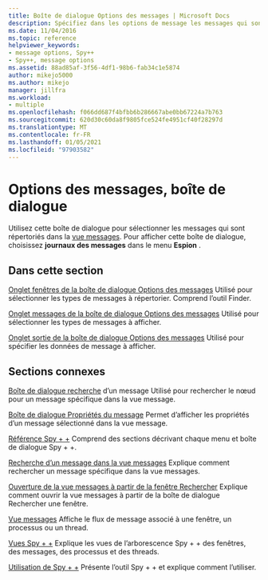 ```yaml
---
title: Boîte de dialogue Options des messages | Microsoft Docs
description: Spécifiez dans les options de message les messages qui sont répertoriés dans la vue messages, ainsi que les données de message à afficher.
ms.date: 11/04/2016
ms.topic: reference
helpviewer_keywords:
- message options, Spy++
- Spy++, message options
ms.assetid: 88ad85af-3f56-4df1-98b6-fab34c1e5874
author: mikejo5000
ms.author: mikejo
manager: jillfra
ms.workload:
- multiple
ms.openlocfilehash: f066dd687f4bfbb6b286667abe0bb67224a7b763
ms.sourcegitcommit: 620d30c60da8f9805fce524fe4951cf40f28297d
ms.translationtype: MT
ms.contentlocale: fr-FR
ms.lasthandoff: 01/05/2021
ms.locfileid: "97903582"
---
```

# <a name="message-options-dialog-box"></a>Options des messages, boîte de dialogue
Utilisez cette boîte de dialogue pour sélectionner les messages qui sont répertoriés dans la [vue messages](../debugger/messages-view.md). Pour afficher cette boîte de dialogue, choisissez **journaux des messages** dans le menu **Espion** .

## <a name="in-this-section"></a>Dans cette section
 [Onglet fenêtres de la boîte de dialogue Options des messages](../debugger/windows-tab-message-options-dialog-box.md) Utilisé pour sélectionner les types de messages à répertorier. Comprend l’outil Finder.

 [Onglet messages de la boîte de dialogue Options des messages](../debugger/messages-tab-message-options-dialog-box.md) Utilisé pour sélectionner les types de messages à afficher.

 [Onglet sortie de la boîte de dialogue Options des messages](../debugger/output-tab-message-options-dialog-box.md) Utilisé pour spécifier les données de message à afficher.

## <a name="related-sections"></a>Sections connexes
 [Boîte de dialogue recherche](../debugger/message-search-dialog-box.md) d’un message Utilisé pour rechercher le nœud pour un message spécifique dans la vue message.

 [Boîte de dialogue Propriétés du message](../debugger/message-properties-dialog-box.md) Permet d’afficher les propriétés d’un message sélectionné dans la vue message.

 [Référence Spy + +](../debugger/spy-increment-reference.md) Comprend des sections décrivant chaque menu et boîte de dialogue Spy + +.

 [Recherche d’un message dans la vue messages](../debugger/how-to-search-for-a-message-in-messages-view.md) Explique comment rechercher un message spécifique dans la vue messages.

 [Ouverture de la vue messages à partir de la fenêtre Rechercher](../debugger/how-to-open-messages-view-from-find-window.md) Explique comment ouvrir la vue messages à partir de la boîte de dialogue Rechercher une fenêtre.

 [Vue messages](../debugger/messages-view.md) Affiche le flux de message associé à une fenêtre, un processus ou un thread.

 [Vues Spy + +](../debugger/spy-increment-views.md) Explique les vues de l’arborescence Spy + + des fenêtres, des messages, des processus et des threads.

 [Utilisation de Spy + +](../debugger/using-spy-increment.md) Présente l’outil Spy + + et explique comment l’utiliser.